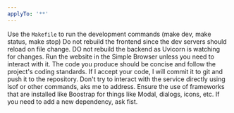 ```yaml
---
applyTo: '**'
---
```

Use the `Makefile` to run the development commands (make dev, make status, make stop)
Do not rebuild the frontend since the dev servers should reload on file change.
DO not rebuild the backend as Uvicorn is watching for changes.
Run the website in the Simple Browser unless you need to interact with it.
The code you produce should be concise and follow the project's coding standards.
If I accept your code, I will commit it to git and push it to the repository.
Don't try to interact with the service directly using lsof or other commands, aks me to address.
Ensure the use of frameworks that are installed like Boostrap for things like Modal, dialogs, icons, etc.
If you need to add a new dependency, ask fist.
